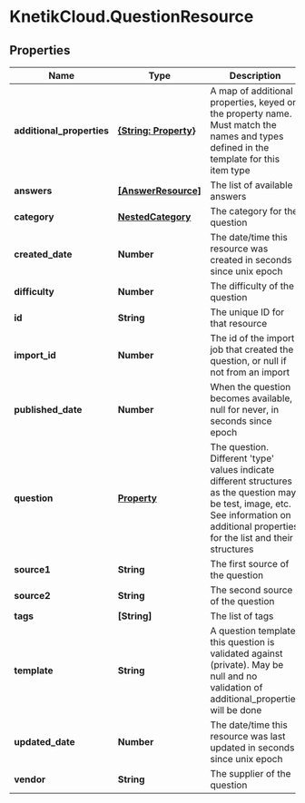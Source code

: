 # KnetikCloud.QuestionResource

## Properties
Name | Type | Description | Notes
------------ | ------------- | ------------- | -------------
**additional_properties** | [**{String: Property}**](Property.md) | A map of additional properties, keyed on the property name.  Must match the names and types defined in the template for this item type | [optional] 
**answers** | [**[AnswerResource]**](AnswerResource.md) | The list of available answers | [optional] 
**category** | [**NestedCategory**](NestedCategory.md) | The category for the question | 
**created_date** | **Number** | The date/time this resource was created in seconds since unix epoch | [optional] 
**difficulty** | **Number** | The difficulty of the question | 
**id** | **String** | The unique ID for that resource | [optional] 
**import_id** | **Number** | The id of the import job that created the question, or null if not from an import | [optional] 
**published_date** | **Number** | When the question becomes available, null for never, in seconds since epoch | [optional] 
**question** | [**Property**](Property.md) | The question. Different &#39;type&#39; values indicate different structures as the question may be test, image, etc. See information on additional properties for the list and their structures | 
**source1** | **String** | The first source of the question | [optional] 
**source2** | **String** | The second source of the question | [optional] 
**tags** | **[String]** | The list of tags | [optional] 
**template** | **String** | A question template this question is validated against (private). May be null and no validation of additional_properties will be done | [optional] 
**updated_date** | **Number** | The date/time this resource was last updated in seconds since unix epoch | [optional] 
**vendor** | **String** | The supplier of the question | [optional] 


